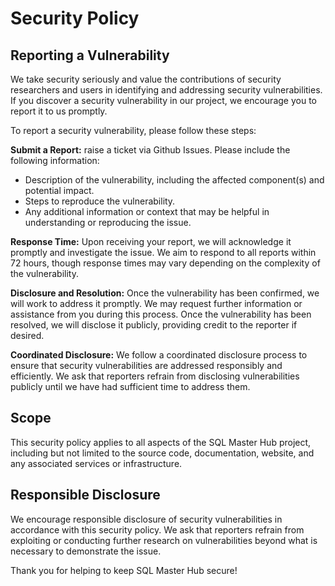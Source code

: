 # Security Policy

## Reporting a Vulnerability

We take security seriously and value the contributions of security researchers and users in identifying and addressing security vulnerabilities. If you discover a security vulnerability in our project, we encourage you to report it to us promptly.

To report a security vulnerability, please follow these steps:

**Submit a Report:** raise a ticket via Github Issues. Please include the following information:

- Description of the vulnerability, including the affected component(s) and potential impact.
- Steps to reproduce the vulnerability.
- Any additional information or context that may be helpful in understanding or reproducing the issue.

**Response Time:** Upon receiving your report, we will acknowledge it promptly and investigate the issue. We aim to respond to all reports within 72 hours, though response times may vary depending on the complexity of the vulnerability.

**Disclosure and Resolution:** Once the vulnerability has been confirmed, we will work to address it promptly. We may request further information or assistance from you during this process. Once the vulnerability has been resolved, we will disclose it publicly, providing credit to the reporter if desired.

**Coordinated Disclosure:** We follow a coordinated disclosure process to ensure that security vulnerabilities are addressed responsibly and efficiently. We ask that reporters refrain from disclosing vulnerabilities publicly until we have had sufficient time to address them.

## Scope

This security policy applies to all aspects of the SQL Master Hub project, including but not limited to the source code, documentation, website, and any associated services or infrastructure.

## Responsible Disclosure

We encourage responsible disclosure of security vulnerabilities in accordance with this security policy. We ask that reporters refrain from exploiting or conducting further research on vulnerabilities beyond what is necessary to demonstrate the issue.

Thank you for helping to keep SQL Master Hub secure!

